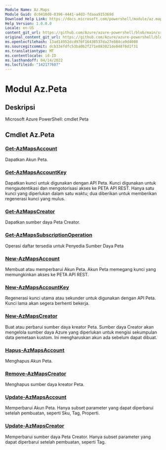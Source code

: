 ```yaml
---
Module Name: Az.Maps
Module Guid: dc0410d0-8396-4441-a4d3-fdaaa915369d
Download Help Link: https://docs.microsoft.com/powershell/module/az.maps
Help Version: 1.0.0.0
Locale: en-US
content_git_url: https://github.com/Azure/azure-powershell/blob/main/src/Maps/help/Az.Maps.md
original_content_git_url: https://github.com/Azure/azure-powershell/blob/main/src/Maps/help/Az.Maps.md
ms.openlocfilehash: 13ad14952dcd978f16438537da27e884ca9d4088
ms.sourcegitcommit: dcb33efdfc53ba0b2f271e883021de84878d1f31
ms.translationtype: MT
ms.contentlocale: id-ID
ms.lasthandoff: 04/14/2022
ms.locfileid: "142177607"
---
```

# Modul Az.Peta
## Deskripsi
Microsoft Azure PowerShell: cmdlet Peta

## Cmdlet Az.Peta
### [Get-AzMapsAccount](Get-AzMapsAccount.md)
Dapatkan Akun Peta.

### [Get-AzMapsAccountKey](Get-AzMapsAccountKey.md)
Dapatkan kunci untuk digunakan dengan API Peta.
Kunci digunakan untuk mengautentikasi dan mengotorisasi akses ke PETA API REST.
Hanya satu kunci yang diperlukan dalam satu waktu; dua diberikan untuk memberikan regenerasi kunci yang mulus.

### [Get-AzMapsCreator](Get-AzMapsCreator.md)
Dapatkan sumber daya Peta Creator.

### [Get-AzMapsSubscriptionOperation](Get-AzMapsSubscriptionOperation.md)
Operasi daftar tersedia untuk Penyedia Sumber Daya Peta

### [New-AzMapsAccount](New-AzMapsAccount.md)
Membuat atau memperbarui Akun Peta.
Akun Peta memegang kunci yang memungkinkan akses ke PETA API REST.

### [New-AzMapsAccountKey](New-AzMapsAccountKey.md)
Regenerasi kunci utama atau sekunder untuk digunakan dengan API Peta.
Kunci lama akan segera berhenti bekerja.

### [New-AzMapsCreator](New-AzMapsCreator.md)
Buat atau perbarui sumber daya kreator Peta.
Sumber daya Creator akan mengelola sumber daya Azure yang diperlukan untuk mengisi sekumpulan data pemetaan kustom.
Ini mengharuskan akun ada sebelum dapat dibuat.

### [Hapus-AzMapsAccount](Remove-AzMapsAccount.md)
Menghapus Akun Peta.

### [Remove-AzMapsCreator](Remove-AzMapsCreator.md)
Menghapus sumber daya kreator Peta.

### [Update-AzMapsAccount](Update-AzMapsAccount.md)
Memperbarui Akun Peta.
Hanya subset parameter yang dapat diperbarui setelah pembuatan, seperti Sku, Tag, Properti.

### [Update-AzMapsCreator](Update-AzMapsCreator.md)
Memperbarui sumber daya Peta Creator.
Hanya subset parameter yang dapat diperbarui setelah pembuatan, seperti Tag.

